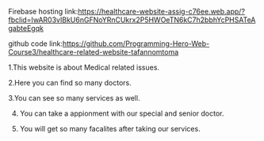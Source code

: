 Firebase hosting link:https://healthcare-website-assig-c76ee.web.app/?fbclid=IwAR03vIBkU6nGFNoYRnCUkrx2P5HWOeTN6kC7h2bbhYcPHSATeAgabteEgqk



github code link:https://github.com/Programming-Hero-Web-Course3/healthcare-related-website-tafannomtoma



1.This website is about Medical related issues.


2.Here you can find so many doctors.

3.You can see so many services as well.

4. You can take a appionment with our special and senior doctor.

5. You will get so many facalites after taking our services.